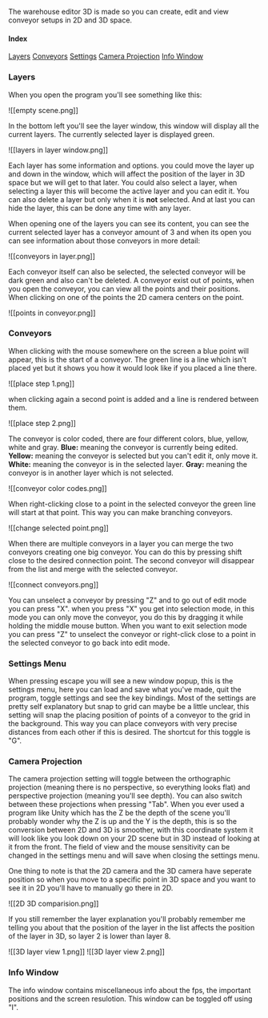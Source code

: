 The warehouse editor 3D is made so you can create, edit and view conveyor setups in 2D and 3D space.

#### Index
[Layers](#Layers)
[Conveyors](#Conveyors)
[Settings](#Settings%20Menu)
[Camera Projection](#Camera%20Projection)
[Info Window](#Info%20Window)
### Layers
When you open the program you'll see something like this:

![[empty scene.png]]

In the bottom left you'll see the layer window, this window will display all the current layers. The currently selected layer is displayed green.

![[layers in layer window.png]]

Each layer has some  information and options. you could move the layer up and down in the window, which will affect the position of the layer in 3D space but we will get to that later. You could also select a layer, when selecting a layer this will become the active layer and you can edit it. You can also delete a layer but only when it is **not** selected. And at last you can hide the layer, this can be done any time with any layer.

When opening one of the layers you can see its content, you can see the current selected layer has a conveyor amount of 3 and when its open you can see information about those conveyors in more detail:

![[conveyors in layer.png]]

Each conveyor itself can also be selected, the selected conveyor will be dark green and also can't be deleted.
A conveyor exist out of points, when you open the conveyor, you can view all the points and their positions. When clicking on one of the points the 2D camera centers on the point.

![[points in conveyor.png]]
### Conveyors

When clicking with the mouse somewhere on the screen a blue point will appear, this is the start of a conveyor. The green line is a line which isn't placed yet but it shows you how it would look like if you placed a line there.

![[place step 1.png]]

when clicking again a second point is added and a line is rendered between them.

![[place step 2.png]]

The conveyor is color coded, there are four different colors, blue, yellow, white and gray. 
**Blue:** meaning the conveyor is currently being edited.
**Yellow:** meaning the conveyor is selected but you can't edit it, only move it.
**White:** meaning the conveyor is in the selected layer.
**Gray:** meaning the conveyor is in another layer which is not selected.

![[conveyor color codes.png]]

When right-clicking close to a point in the selected conveyor the green line will start at that point. This way you can make branching conveyors.

![[change selected point.png]]

When there are multiple conveyors in a layer you can merge the two conveyors creating one big conveyor. You can do this by pressing shift close to the desired connection point. The second conveyor will disappear from the list and merge with the selected conveyor.

![[connect conveyors.png]]

You can unselect a conveyor by pressing "Z" and to go out of edit mode you can press "X". when you press "X" you get into selection mode, in this mode you can only move the conveyor, you do this by dragging it while holding the middle mouse button. When you want to exit selection mode you can press "Z" to unselect the conveyor or right-click close to a point in the selected conveyor to go back into edit mode.
### Settings Menu

When pressing escape you will see a new window popup, this is the settings menu, here you can load and save what you've made, quit the program, toggle settings and see the key bindings. Most of the settings are pretty self explanatory but snap to grid can maybe be a little unclear, this setting will snap the placing position of points of a conveyor to the grid in the background. This way you can place conveyors with very precise distances from each other if this is desired. The shortcut for this toggle is "G". 
### Camera Projection

The camera projection setting will toggle between the orthographic projection (meaning there is no perspective, so everything looks flat) and perspective projection (meaning you'll see depth).  You can also switch between these projections when pressing "Tab". When you ever used a program like Unity which has the Z be the depth of the scene you'll probably wonder why the Z is up and the Y is the depth, this is so the conversion between 2D and 3D is smoother, with this coordinate system it will look like you look down on your 2D scene but in 3D instead of looking at it from the front. The field of view and the mouse sensitivity can be changed in the settings menu and will save when closing the settings menu.

One thing to note is that the 2D camera and the 3D camera have seperate position so when you move to a specific point in 3D space and you want to see it in 2D you'll have to manually go there in 2D.

![[2D 3D comparision.png]]

If you still remember the layer explanation you'll probably remember me telling you about that the position of the layer in the list affects the position of the layer in 3D, so layer 2 is lower than layer 8.

![[3D layer view 1.png]]
![[3D layer view 2.png]]
### Info Window

The info window contains miscellaneous info about the fps, the important positions and the screen resulotion. This window can be toggled off using "I". 